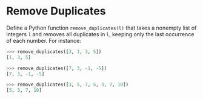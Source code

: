 # Remove Duplicates

Define a Python function `remove_duplicates(l)` that takes a nonempty list of integers `l` and removes all duplicates in `l`, keeping only the last occurrence of each number. For instance:

```python
>>> remove_duplicates([3, 1, 3, 5])
[1, 3, 5]

>>> remove_duplicates([7, 3, -1, -5])
[7, 3, -1, -5]

>>> remove_duplicates([3, 5, 7, 5, 3, 7, 10])
[5, 3, 7, 10]
```